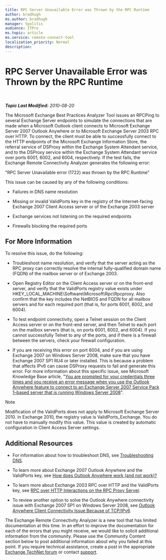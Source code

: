 ```yaml
---
title: RPC Server Unavailable Error was Thrown by the RPC Runtime
author: bradhugh
ms.author: bradhugh
manager: tpolitis
audience: ITPro 
ms.topic: article 
ms.service: remote-connect-tool
localization_priority: Normal
description: 
---
```


<div data-xmlns="http://www.w3.org/1999/xhtml">

<div class="topic" data-xmlns="http://www.w3.org/1999/xhtml" data-msxsl="urn:schemas-microsoft-com:xslt" data-cs="http://msdn.microsoft.com/en-us/">

<div data-asp="http://msdn2.microsoft.com/asp">

# RPC Server Unavailable Error was Thrown by the RPC Runtime

</div>

<div id="mainSection">

<div id="mainBody">

<span> </span>

_**Topic Last Modified:** 2010-08-20_

The Microsoft Exchange Best Practices Analyzer Tool issues an RPCPing to several Exchange Server endpoints to simulate the connections that are made when a Microsoft Outlook client connects to Microsoft Exchange Server 2007 Outlook Anywhere or to Microsoft Exchange Server 2003 RPC over HTTP. To connect, the client must be able to successfully connect to the HTTP endpoints of the Microsoft Exchange Information Store, the referral service of DSProxy within the Exchange System Attendant service, and to the DSProxy service within the Exchange System Attendant service over ports 6001, 6002, and 6004, respectively. If the test fails, the Exchange Remote Connectivity Analyzer generates the following error:

"RPC Server Unavailable error (1722) was thrown by the RPC Runtime"

This issue can be caused by any of the following conditions:

  - Failures in DNS name resolution

  - Missing or invalid ValidPorts key in the registry of the Internet-facing Exchange 2007 Client Access server or of the Exchange 2003 server

  - Exchange services not listening on the required endpoints

  - Firewalls blocking the required ports

<div>

## For More Information

To resolve this issue, do the following:

  - Troubleshoot name resolution, and verify that the server acting as the RPC proxy can correctly resolve the internal fully-qualified domain name (FQDN) of the mailbox server or of Exchange 2003.

  - Open Registry Editor on the Client Access server or on the front-end server, and verify that the ValidPorts registry value exists under HKEY\_LOCAL\_MACHINE\\Software\\Microsoft\\Rpc\\Rpcproxy. Also confirm that the key includes the NetBIOS and FQDN for all mailbox servers and for each required port (that is, for ports 6001, 6002, and 6004).

  - To test endpoint connectivity, open a Telnet session on the Client Access server or on the front-end server, and then Telnet to each port on the mailbox servers (that is, on ports 6001, 6002, and 6004). If you cannot successfully Telnet to any of the ports, and if there is a firewall between the servers, check your firewall configuration.

  - If you are receiving this error on port 6004, and if you are using Exchange 2007 on Windows Server 2008, make sure that you have Exchange 2007 SP1 RU4 or later installed. This is because a problem that affects IPv6 can cause DSProxy requests to fail and generate this error. For more information about this specific issue, see Microsoft Knowledge Base article, "[You are prompted for your credentials three times and you receive an error message when you use the Outlook Anywhere feature to connect to an Exchange Server 2007 Service Pack 1–based server that is running Windows Server 2008](http://go.microsoft.com/fwlink/?linkid=3052%26kbid=950138)".

<div class="alert">


> [!NOTE]
> Modification of the ValidPorts does not apply to Microsoft Exchange Server 2010. In Exchange 2010, the registry value is ValidPorts_Exchange. You do not have to manually modify this value. This value is created by automatic configuration in Client Access Server settings.


</div>

</div>

<div>

## Additional Resources

  - For information about how to troubleshoot DNS, see [Troubleshooting DNS](http://go.microsoft.com/fwlink/?linkid=63003).

  - To learn more about Exchange 2007 Outlook Anywhere and the ValidPorts key, see [How does Outlook Anywhere work (and not work)?](http://go.microsoft.com/fwlink/?linkid=148104)

  - To learn more about Exchange 2003 RPC over HTTP and the ValidPorts key, see [RPC over HTTP Interactions on the RPC Proxy Server](http://go.microsoft.com/fwlink/?linkid=161819).

  - To review another option to solve the Outlook Anywhere connectivity issue with Exchange 2007 SP1 on Windows Server 2008, see [Outlook Anywhere Client Connectivity Issue Because of TCP/IPv6](http://go.microsoft.com/fwlink/?linkid=161821).

The Exchange Remote Connectivity Analyzer is a new tool that has limited documentation at this time. In an effort to improve the documentation for each of the errors that you might receive, we would like to solicit additional information from the community. Please use the Community Content section below to post additional information about why you failed at this point. If you require technical assistance, create a post in the appropriate [Exchange TechNet forum](http://go.microsoft.com/fwlink/?linkid=73420) or contact [support](http://go.microsoft.com/fwlink/?linkid=8158).

</div>

</div>

<span> </span>

</div>

</div>

</div>

